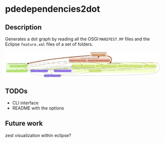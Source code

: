 # pdedependencies2dot

## Description

Generates a dot graph by reading all the OSGI `MANIFEST.MF` files and the Eclipse `feature.xml` files of a set of folders.

![Example](https://raw.githubusercontent.com/diverse-project/pdedependencies2dot/master/example.png)

## TODOs

- CLI interface
- README with the options

## Future work

zest visualization within eclipse?
